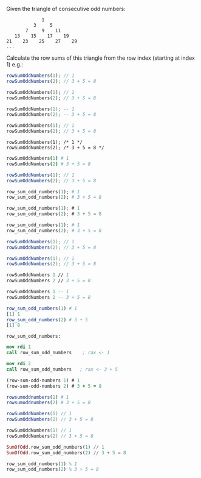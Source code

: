 Given the triangle of consecutive odd numbers:

```
             1
          3     5
       7     9    11
   13    15    17    19
21    23    25    27    29
...
```

Calculate the row sums of this triangle from the row index (starting at index 1) e.g.:

```javascript
rowSumOddNumbers(1); // 1
rowSumOddNumbers(2); // 3 + 5 = 8
```
```dart
rowSumOddNumbers(1); // 1
rowSumOddNumbers(2); // 3 + 5 = 8
```
```lua
rowSumOddNumbers(1); -- 1
rowSumOddNumbers(2); -- 3 + 5 = 8
```
```php
rowSumOddNumbers(1); // 1
rowSumOddNumbers(2); // 3 + 5 = 8
```
```reason
rowSumOddNumbers(1); /* 1 */
rowSumOddNumbers(2); /* 3 + 5 = 8 */
```
```coffeescript
rowSumOddNumbers(1) # 1
rowSumOddNumbers(2) # 3 + 5 = 8
```
```typescript
rowSumOddNumbers(1); // 1
rowSumOddNumbers(2); // 3 + 5 = 8
```
```ruby
row_sum_odd_numbers(1); # 1
row_sum_odd_numbers(2); # 3 + 5 = 8
```
```rust
row_sum_odd_numbers(1); # 1
row_sum_odd_numbers(2); # 3 + 5 = 8
```
```python
row_sum_odd_numbers(1); # 1
row_sum_odd_numbers(2); # 3 + 5 = 8
```

```java
rowSumOddNumbers(1); // 1
rowSumOddNumbers(2); // 3 + 5 = 8
```

```csharp
rowSumOddNumbers(1); // 1
rowSumOddNumbers(2); // 3 + 5 = 8
```

```fsharp
rowSumOddNumbers 1 // 1
rowSumOddNumbers 2 // 3 + 5 = 8
```

```haskell
rowSumOddNumbers 1 -- 1
rowSumOddNumbers 2 -- 3 + 5 = 8
```
```r
row_sum_odd_numbers(1) # 1
[1] 1
row_sum_odd_numbers(2) # 3 + 5
[1] 8
```
```if:nasm
row_sum_odd_numbers:
```
```nasm
mov rdi 1
call row_sum_odd_numbers    ; rax <- 1

mov rdi 2
call row_sum_odd_numbers   ; rax <- 3 + 5
```

```clojure
(row-sum-odd-numbers 1) # 1
(row-sum-odd-numbers 2) # 3 + 5 = 8
```

```julia
rowsumoddnumbers(1) # 1
rowsumoddnumbers(2) # 3 + 5 = 8
```

```scala
rowSumOddNumbers(1) // 1
rowSumOddNumbers(2) // 3 + 5 = 8
```
```swift
rowSumOddNumbers(1) // 1
rowSumOddNumbers(2) // 3 + 5 = 8
```
```elixir
SumOfOdd.row_sum_odd_numbers(1) // 1
SumOfOdd.row_sum_odd_numbers(2) // 3 + 5 = 8
```
```prolog
row_sum_odd_numbers(1) % 1
row_sum_odd_numbers(2) % 3 + 5 = 8
```
